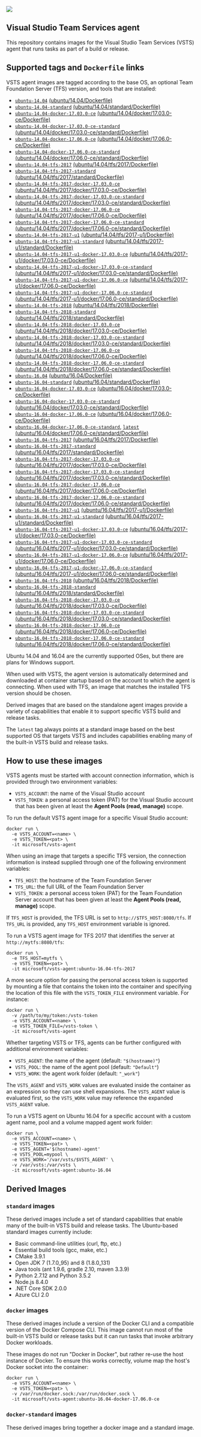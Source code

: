 ![](https://github.com/microsoft/vsts-agent-docker/raw/master/images/vsts.png)

## Visual Studio Team Services agent
This repository contains images for the Visual Studio Team Services (VSTS) agent that runs tasks as part of a build or release.

## Supported tags and `Dockerfile` links
VSTS agent images are tagged according to the base OS, an optional Team Foundation Server (TFS) version, and tools that are installed:

- [`ubuntu-14.04`](https://github.com/microsoft/vsts-agent-docker/blob/171ee0df9cf91cbee54f95f0a3fcbbd09553e535/ubuntu/14.04/Dockerfile) [(ubuntu/14.04/Dockerfile)](https://github.com/microsoft/vsts-agent-docker/blob/171ee0df9cf91cbee54f95f0a3fcbbd09553e535/ubuntu/14.04/Dockerfile)
- [`ubuntu-14.04-standard`](https://github.com/microsoft/vsts-agent-docker/blob/171ee0df9cf91cbee54f95f0a3fcbbd09553e535/ubuntu/14.04/standard/Dockerfile) [(ubuntu/14.04/standard/Dockerfile)](https://github.com/microsoft/vsts-agent-docker/blob/171ee0df9cf91cbee54f95f0a3fcbbd09553e535/ubuntu/14.04/standard/Dockerfile)
- [`ubuntu-14.04-docker-17.03.0-ce`](https://github.com/microsoft/vsts-agent-docker/blob/171ee0df9cf91cbee54f95f0a3fcbbd09553e535/ubuntu/14.04/docker/17.03.0-ce/Dockerfile) [(ubuntu/14.04/docker/17.03.0-ce/Dockerfile)](https://github.com/microsoft/vsts-agent-docker/blob/171ee0df9cf91cbee54f95f0a3fcbbd09553e535/ubuntu/14.04/docker/17.03.0-ce/Dockerfile)
- [`ubuntu-14.04-docker-17.03.0-ce-standard`](https://github.com/microsoft/vsts-agent-docker/blob/171ee0df9cf91cbee54f95f0a3fcbbd09553e535/ubuntu/14.04/docker/17.03.0-ce/standard/Dockerfile) [(ubuntu/14.04/docker/17.03.0-ce/standard/Dockerfile)](https://github.com/microsoft/vsts-agent-docker/blob/171ee0df9cf91cbee54f95f0a3fcbbd09553e535/ubuntu/14.04/docker/17.03.0-ce/standard/Dockerfile)
- [`ubuntu-14.04-docker-17.06.0-ce`](https://github.com/microsoft/vsts-agent-docker/blob/171ee0df9cf91cbee54f95f0a3fcbbd09553e535/ubuntu/14.04/docker/17.06.0-ce/Dockerfile) [(ubuntu/14.04/docker/17.06.0-ce/Dockerfile)](https://github.com/microsoft/vsts-agent-docker/blob/171ee0df9cf91cbee54f95f0a3fcbbd09553e535/ubuntu/14.04/docker/17.06.0-ce/Dockerfile)
- [`ubuntu-14.04-docker-17.06.0-ce-standard`](https://github.com/microsoft/vsts-agent-docker/blob/171ee0df9cf91cbee54f95f0a3fcbbd09553e535/ubuntu/14.04/docker/17.06.0-ce/standard/Dockerfile) [(ubuntu/14.04/docker/17.06.0-ce/standard/Dockerfile)](https://github.com/microsoft/vsts-agent-docker/blob/171ee0df9cf91cbee54f95f0a3fcbbd09553e535/ubuntu/14.04/docker/17.06.0-ce/standard/Dockerfile)
- [`ubuntu-14.04-tfs-2017`](https://github.com/microsoft/vsts-agent-docker/blob/171ee0df9cf91cbee54f95f0a3fcbbd09553e535/ubuntu/14.04/tfs/2017/Dockerfile) [(ubuntu/14.04/tfs/2017/Dockerfile)](https://github.com/microsoft/vsts-agent-docker/blob/171ee0df9cf91cbee54f95f0a3fcbbd09553e535/ubuntu/14.04/tfs/2017/Dockerfile)
- [`ubuntu-14.04-tfs-2017-standard`](https://github.com/microsoft/vsts-agent-docker/blob/171ee0df9cf91cbee54f95f0a3fcbbd09553e535/ubuntu/14.04/tfs/2017/standard/Dockerfile) [(ubuntu/14.04/tfs/2017/standard/Dockerfile)](https://github.com/microsoft/vsts-agent-docker/blob/171ee0df9cf91cbee54f95f0a3fcbbd09553e535/ubuntu/14.04/tfs/2017/standard/Dockerfile)
- [`ubuntu-14.04-tfs-2017-docker-17.03.0-ce`](https://github.com/microsoft/vsts-agent-docker/blob/171ee0df9cf91cbee54f95f0a3fcbbd09553e535/ubuntu/14.04/tfs/2017/docker/17.03.0-ce/Dockerfile) [(ubuntu/14.04/tfs/2017/docker/17.03.0-ce/Dockerfile)](https://github.com/microsoft/vsts-agent-docker/blob/171ee0df9cf91cbee54f95f0a3fcbbd09553e535/ubuntu/14.04/tfs/2017/docker/17.03.0-ce/Dockerfile)
- [`ubuntu-14.04-tfs-2017-docker-17.03.0-ce-standard`](https://github.com/microsoft/vsts-agent-docker/blob/171ee0df9cf91cbee54f95f0a3fcbbd09553e535/ubuntu/14.04/tfs/2017/docker/17.03.0-ce/standard/Dockerfile) [(ubuntu/14.04/tfs/2017/docker/17.03.0-ce/standard/Dockerfile)](https://github.com/microsoft/vsts-agent-docker/blob/171ee0df9cf91cbee54f95f0a3fcbbd09553e535/ubuntu/14.04/tfs/2017/docker/17.03.0-ce/standard/Dockerfile)
- [`ubuntu-14.04-tfs-2017-docker-17.06.0-ce`](https://github.com/microsoft/vsts-agent-docker/blob/171ee0df9cf91cbee54f95f0a3fcbbd09553e535/ubuntu/14.04/tfs/2017/docker/17.06.0-ce/Dockerfile) [(ubuntu/14.04/tfs/2017/docker/17.06.0-ce/Dockerfile)](https://github.com/microsoft/vsts-agent-docker/blob/171ee0df9cf91cbee54f95f0a3fcbbd09553e535/ubuntu/14.04/tfs/2017/docker/17.06.0-ce/Dockerfile)
- [`ubuntu-14.04-tfs-2017-docker-17.06.0-ce-standard`](https://github.com/microsoft/vsts-agent-docker/blob/171ee0df9cf91cbee54f95f0a3fcbbd09553e535/ubuntu/14.04/tfs/2017/docker/17.06.0-ce/standard/Dockerfile) [(ubuntu/14.04/tfs/2017/docker/17.06.0-ce/standard/Dockerfile)](https://github.com/microsoft/vsts-agent-docker/blob/171ee0df9cf91cbee54f95f0a3fcbbd09553e535/ubuntu/14.04/tfs/2017/docker/17.06.0-ce/standard/Dockerfile)
- [`ubuntu-14.04-tfs-2017-u1`](https://github.com/microsoft/vsts-agent-docker/blob/171ee0df9cf91cbee54f95f0a3fcbbd09553e535/ubuntu/14.04/tfs/2017-u1/Dockerfile) [(ubuntu/14.04/tfs/2017-u1/Dockerfile)](https://github.com/microsoft/vsts-agent-docker/blob/171ee0df9cf91cbee54f95f0a3fcbbd09553e535/ubuntu/14.04/tfs/2017-u1/Dockerfile)
- [`ubuntu-14.04-tfs-2017-u1-standard`](https://github.com/microsoft/vsts-agent-docker/blob/171ee0df9cf91cbee54f95f0a3fcbbd09553e535/ubuntu/14.04/tfs/2017-u1/standard/Dockerfile) [(ubuntu/14.04/tfs/2017-u1/standard/Dockerfile)](https://github.com/microsoft/vsts-agent-docker/blob/171ee0df9cf91cbee54f95f0a3fcbbd09553e535/ubuntu/14.04/tfs/2017-u1/standard/Dockerfile)
- [`ubuntu-14.04-tfs-2017-u1-docker-17.03.0-ce`](https://github.com/microsoft/vsts-agent-docker/blob/171ee0df9cf91cbee54f95f0a3fcbbd09553e535/ubuntu/14.04/tfs/2017-u1/docker/17.03.0-ce/Dockerfile) [(ubuntu/14.04/tfs/2017-u1/docker/17.03.0-ce/Dockerfile)](https://github.com/microsoft/vsts-agent-docker/blob/171ee0df9cf91cbee54f95f0a3fcbbd09553e535/ubuntu/14.04/tfs/2017-u1/docker/17.03.0-ce/Dockerfile)
- [`ubuntu-14.04-tfs-2017-u1-docker-17.03.0-ce-standard`](https://github.com/microsoft/vsts-agent-docker/blob/171ee0df9cf91cbee54f95f0a3fcbbd09553e535/ubuntu/14.04/tfs/2017-u1/docker/17.03.0-ce/standard/Dockerfile) [(ubuntu/14.04/tfs/2017-u1/docker/17.03.0-ce/standard/Dockerfile)](https://github.com/microsoft/vsts-agent-docker/blob/171ee0df9cf91cbee54f95f0a3fcbbd09553e535/ubuntu/14.04/tfs/2017-u1/docker/17.03.0-ce/standard/Dockerfile)
- [`ubuntu-14.04-tfs-2017-u1-docker-17.06.0-ce`](https://github.com/microsoft/vsts-agent-docker/blob/171ee0df9cf91cbee54f95f0a3fcbbd09553e535/ubuntu/14.04/tfs/2017-u1/docker/17.06.0-ce/Dockerfile) [(ubuntu/14.04/tfs/2017-u1/docker/17.06.0-ce/Dockerfile)](https://github.com/microsoft/vsts-agent-docker/blob/171ee0df9cf91cbee54f95f0a3fcbbd09553e535/ubuntu/14.04/tfs/2017-u1/docker/17.06.0-ce/Dockerfile)
- [`ubuntu-14.04-tfs-2017-u1-docker-17.06.0-ce-standard`](https://github.com/microsoft/vsts-agent-docker/blob/171ee0df9cf91cbee54f95f0a3fcbbd09553e535/ubuntu/14.04/tfs/2017-u1/docker/17.06.0-ce/standard/Dockerfile) [(ubuntu/14.04/tfs/2017-u1/docker/17.06.0-ce/standard/Dockerfile)](https://github.com/microsoft/vsts-agent-docker/blob/171ee0df9cf91cbee54f95f0a3fcbbd09553e535/ubuntu/14.04/tfs/2017-u1/docker/17.06.0-ce/standard/Dockerfile)
- [`ubuntu-14.04-tfs-2018`](https://github.com/microsoft/vsts-agent-docker/blob/171ee0df9cf91cbee54f95f0a3fcbbd09553e535/ubuntu/14.04/tfs/2018/Dockerfile) [(ubuntu/14.04/tfs/2018/Dockerfile)](https://github.com/microsoft/vsts-agent-docker/blob/171ee0df9cf91cbee54f95f0a3fcbbd09553e535/ubuntu/14.04/tfs/2018/Dockerfile)
- [`ubuntu-14.04-tfs-2018-standard`](https://github.com/microsoft/vsts-agent-docker/blob/171ee0df9cf91cbee54f95f0a3fcbbd09553e535/ubuntu/14.04/tfs/2018/standard/Dockerfile) [(ubuntu/14.04/tfs/2018/standard/Dockerfile)](https://github.com/microsoft/vsts-agent-docker/blob/171ee0df9cf91cbee54f95f0a3fcbbd09553e535/ubuntu/14.04/tfs/2018/standard/Dockerfile)
- [`ubuntu-14.04-tfs-2018-docker-17.03.0-ce`](https://github.com/microsoft/vsts-agent-docker/blob/171ee0df9cf91cbee54f95f0a3fcbbd09553e535/ubuntu/14.04/tfs/2018/docker/17.03.0-ce/Dockerfile) [(ubuntu/14.04/tfs/2018/docker/17.03.0-ce/Dockerfile)](https://github.com/microsoft/vsts-agent-docker/blob/171ee0df9cf91cbee54f95f0a3fcbbd09553e535/ubuntu/14.04/tfs/2018/docker/17.03.0-ce/Dockerfile)
- [`ubuntu-14.04-tfs-2018-docker-17.03.0-ce-standard`](https://github.com/microsoft/vsts-agent-docker/blob/171ee0df9cf91cbee54f95f0a3fcbbd09553e535/ubuntu/14.04/tfs/2018/docker/17.03.0-ce/standard/Dockerfile) [(ubuntu/14.04/tfs/2018/docker/17.03.0-ce/standard/Dockerfile)](https://github.com/microsoft/vsts-agent-docker/blob/171ee0df9cf91cbee54f95f0a3fcbbd09553e535/ubuntu/14.04/tfs/2018/docker/17.03.0-ce/standard/Dockerfile)
- [`ubuntu-14.04-tfs-2018-docker-17.06.0-ce`](https://github.com/microsoft/vsts-agent-docker/blob/171ee0df9cf91cbee54f95f0a3fcbbd09553e535/ubuntu/14.04/tfs/2018/docker/17.06.0-ce/Dockerfile) [(ubuntu/14.04/tfs/2018/docker/17.06.0-ce/Dockerfile)](https://github.com/microsoft/vsts-agent-docker/blob/171ee0df9cf91cbee54f95f0a3fcbbd09553e535/ubuntu/14.04/tfs/2018/docker/17.06.0-ce/Dockerfile)
- [`ubuntu-14.04-tfs-2018-docker-17.06.0-ce-standard`](https://github.com/microsoft/vsts-agent-docker/blob/171ee0df9cf91cbee54f95f0a3fcbbd09553e535/ubuntu/14.04/tfs/2018/docker/17.06.0-ce/standard/Dockerfile) [(ubuntu/14.04/tfs/2018/docker/17.06.0-ce/standard/Dockerfile)](https://github.com/microsoft/vsts-agent-docker/blob/171ee0df9cf91cbee54f95f0a3fcbbd09553e535/ubuntu/14.04/tfs/2018/docker/17.06.0-ce/standard/Dockerfile)
- [`ubuntu-16.04`](https://github.com/microsoft/vsts-agent-docker/blob/171ee0df9cf91cbee54f95f0a3fcbbd09553e535/ubuntu/16.04/Dockerfile) [(ubuntu/16.04/Dockerfile)](https://github.com/microsoft/vsts-agent-docker/blob/171ee0df9cf91cbee54f95f0a3fcbbd09553e535/ubuntu/16.04/Dockerfile)
- [`ubuntu-16.04-standard`](https://github.com/microsoft/vsts-agent-docker/blob/171ee0df9cf91cbee54f95f0a3fcbbd09553e535/ubuntu/16.04/standard/Dockerfile) [(ubuntu/16.04/standard/Dockerfile)](https://github.com/microsoft/vsts-agent-docker/blob/171ee0df9cf91cbee54f95f0a3fcbbd09553e535/ubuntu/16.04/standard/Dockerfile)
- [`ubuntu-16.04-docker-17.03.0-ce`](https://github.com/microsoft/vsts-agent-docker/blob/171ee0df9cf91cbee54f95f0a3fcbbd09553e535/ubuntu/16.04/docker/17.03.0-ce/Dockerfile) [(ubuntu/16.04/docker/17.03.0-ce/Dockerfile)](https://github.com/microsoft/vsts-agent-docker/blob/171ee0df9cf91cbee54f95f0a3fcbbd09553e535/ubuntu/16.04/docker/17.03.0-ce/Dockerfile)
- [`ubuntu-16.04-docker-17.03.0-ce-standard`](https://github.com/microsoft/vsts-agent-docker/blob/171ee0df9cf91cbee54f95f0a3fcbbd09553e535/ubuntu/16.04/docker/17.03.0-ce/standard/Dockerfile) [(ubuntu/16.04/docker/17.03.0-ce/standard/Dockerfile)](https://github.com/microsoft/vsts-agent-docker/blob/171ee0df9cf91cbee54f95f0a3fcbbd09553e535/ubuntu/16.04/docker/17.03.0-ce/standard/Dockerfile)
- [`ubuntu-16.04-docker-17.06.0-ce`](https://github.com/microsoft/vsts-agent-docker/blob/171ee0df9cf91cbee54f95f0a3fcbbd09553e535/ubuntu/16.04/docker/17.06.0-ce/Dockerfile) [(ubuntu/16.04/docker/17.06.0-ce/Dockerfile)](https://github.com/microsoft/vsts-agent-docker/blob/171ee0df9cf91cbee54f95f0a3fcbbd09553e535/ubuntu/16.04/docker/17.06.0-ce/Dockerfile)
- [`ubuntu-16.04-docker-17.06.0-ce-standard`](https://github.com/microsoft/vsts-agent-docker/blob/171ee0df9cf91cbee54f95f0a3fcbbd09553e535/ubuntu/16.04/docker/17.06.0-ce/standard/Dockerfile), [`latest`](https://github.com/microsoft/vsts-agent-docker/blob/171ee0df9cf91cbee54f95f0a3fcbbd09553e535/ubuntu/16.04/docker/17.06.0-ce/standard/Dockerfile) [(ubuntu/16.04/docker/17.06.0-ce/standard/Dockerfile)](https://github.com/microsoft/vsts-agent-docker/blob/171ee0df9cf91cbee54f95f0a3fcbbd09553e535/ubuntu/16.04/docker/17.06.0-ce/standard/Dockerfile)
- [`ubuntu-16.04-tfs-2017`](https://github.com/microsoft/vsts-agent-docker/blob/171ee0df9cf91cbee54f95f0a3fcbbd09553e535/ubuntu/16.04/tfs/2017/Dockerfile) [(ubuntu/16.04/tfs/2017/Dockerfile)](https://github.com/microsoft/vsts-agent-docker/blob/171ee0df9cf91cbee54f95f0a3fcbbd09553e535/ubuntu/16.04/tfs/2017/Dockerfile)
- [`ubuntu-16.04-tfs-2017-standard`](https://github.com/microsoft/vsts-agent-docker/blob/171ee0df9cf91cbee54f95f0a3fcbbd09553e535/ubuntu/16.04/tfs/2017/standard/Dockerfile) [(ubuntu/16.04/tfs/2017/standard/Dockerfile)](https://github.com/microsoft/vsts-agent-docker/blob/171ee0df9cf91cbee54f95f0a3fcbbd09553e535/ubuntu/16.04/tfs/2017/standard/Dockerfile)
- [`ubuntu-16.04-tfs-2017-docker-17.03.0-ce`](https://github.com/microsoft/vsts-agent-docker/blob/171ee0df9cf91cbee54f95f0a3fcbbd09553e535/ubuntu/16.04/tfs/2017/docker/17.03.0-ce/Dockerfile) [(ubuntu/16.04/tfs/2017/docker/17.03.0-ce/Dockerfile)](https://github.com/microsoft/vsts-agent-docker/blob/171ee0df9cf91cbee54f95f0a3fcbbd09553e535/ubuntu/16.04/tfs/2017/docker/17.03.0-ce/Dockerfile)
- [`ubuntu-16.04-tfs-2017-docker-17.03.0-ce-standard`](https://github.com/microsoft/vsts-agent-docker/blob/171ee0df9cf91cbee54f95f0a3fcbbd09553e535/ubuntu/16.04/tfs/2017/docker/17.03.0-ce/standard/Dockerfile) [(ubuntu/16.04/tfs/2017/docker/17.03.0-ce/standard/Dockerfile)](https://github.com/microsoft/vsts-agent-docker/blob/171ee0df9cf91cbee54f95f0a3fcbbd09553e535/ubuntu/16.04/tfs/2017/docker/17.03.0-ce/standard/Dockerfile)
- [`ubuntu-16.04-tfs-2017-docker-17.06.0-ce`](https://github.com/microsoft/vsts-agent-docker/blob/171ee0df9cf91cbee54f95f0a3fcbbd09553e535/ubuntu/16.04/tfs/2017/docker/17.06.0-ce/Dockerfile) [(ubuntu/16.04/tfs/2017/docker/17.06.0-ce/Dockerfile)](https://github.com/microsoft/vsts-agent-docker/blob/171ee0df9cf91cbee54f95f0a3fcbbd09553e535/ubuntu/16.04/tfs/2017/docker/17.06.0-ce/Dockerfile)
- [`ubuntu-16.04-tfs-2017-docker-17.06.0-ce-standard`](https://github.com/microsoft/vsts-agent-docker/blob/171ee0df9cf91cbee54f95f0a3fcbbd09553e535/ubuntu/16.04/tfs/2017/docker/17.06.0-ce/standard/Dockerfile) [(ubuntu/16.04/tfs/2017/docker/17.06.0-ce/standard/Dockerfile)](https://github.com/microsoft/vsts-agent-docker/blob/171ee0df9cf91cbee54f95f0a3fcbbd09553e535/ubuntu/16.04/tfs/2017/docker/17.06.0-ce/standard/Dockerfile)
- [`ubuntu-16.04-tfs-2017-u1`](https://github.com/microsoft/vsts-agent-docker/blob/171ee0df9cf91cbee54f95f0a3fcbbd09553e535/ubuntu/16.04/tfs/2017-u1/Dockerfile) [(ubuntu/16.04/tfs/2017-u1/Dockerfile)](https://github.com/microsoft/vsts-agent-docker/blob/171ee0df9cf91cbee54f95f0a3fcbbd09553e535/ubuntu/16.04/tfs/2017-u1/Dockerfile)
- [`ubuntu-16.04-tfs-2017-u1-standard`](https://github.com/microsoft/vsts-agent-docker/blob/171ee0df9cf91cbee54f95f0a3fcbbd09553e535/ubuntu/16.04/tfs/2017-u1/standard/Dockerfile) [(ubuntu/16.04/tfs/2017-u1/standard/Dockerfile)](https://github.com/microsoft/vsts-agent-docker/blob/171ee0df9cf91cbee54f95f0a3fcbbd09553e535/ubuntu/16.04/tfs/2017-u1/standard/Dockerfile)
- [`ubuntu-16.04-tfs-2017-u1-docker-17.03.0-ce`](https://github.com/microsoft/vsts-agent-docker/blob/171ee0df9cf91cbee54f95f0a3fcbbd09553e535/ubuntu/16.04/tfs/2017-u1/docker/17.03.0-ce/Dockerfile) [(ubuntu/16.04/tfs/2017-u1/docker/17.03.0-ce/Dockerfile)](https://github.com/microsoft/vsts-agent-docker/blob/171ee0df9cf91cbee54f95f0a3fcbbd09553e535/ubuntu/16.04/tfs/2017-u1/docker/17.03.0-ce/Dockerfile)
- [`ubuntu-16.04-tfs-2017-u1-docker-17.03.0-ce-standard`](https://github.com/microsoft/vsts-agent-docker/blob/171ee0df9cf91cbee54f95f0a3fcbbd09553e535/ubuntu/16.04/tfs/2017-u1/docker/17.03.0-ce/standard/Dockerfile) [(ubuntu/16.04/tfs/2017-u1/docker/17.03.0-ce/standard/Dockerfile)](https://github.com/microsoft/vsts-agent-docker/blob/171ee0df9cf91cbee54f95f0a3fcbbd09553e535/ubuntu/16.04/tfs/2017-u1/docker/17.03.0-ce/standard/Dockerfile)
- [`ubuntu-16.04-tfs-2017-u1-docker-17.06.0-ce`](https://github.com/microsoft/vsts-agent-docker/blob/171ee0df9cf91cbee54f95f0a3fcbbd09553e535/ubuntu/16.04/tfs/2017-u1/docker/17.06.0-ce/Dockerfile) [(ubuntu/16.04/tfs/2017-u1/docker/17.06.0-ce/Dockerfile)](https://github.com/microsoft/vsts-agent-docker/blob/171ee0df9cf91cbee54f95f0a3fcbbd09553e535/ubuntu/16.04/tfs/2017-u1/docker/17.06.0-ce/Dockerfile)
- [`ubuntu-16.04-tfs-2017-u1-docker-17.06.0-ce-standard`](https://github.com/microsoft/vsts-agent-docker/blob/171ee0df9cf91cbee54f95f0a3fcbbd09553e535/ubuntu/16.04/tfs/2017-u1/docker/17.06.0-ce/standard/Dockerfile) [(ubuntu/16.04/tfs/2017-u1/docker/17.06.0-ce/standard/Dockerfile)](https://github.com/microsoft/vsts-agent-docker/blob/171ee0df9cf91cbee54f95f0a3fcbbd09553e535/ubuntu/16.04/tfs/2017-u1/docker/17.06.0-ce/standard/Dockerfile)
- [`ubuntu-16.04-tfs-2018`](https://github.com/microsoft/vsts-agent-docker/blob/171ee0df9cf91cbee54f95f0a3fcbbd09553e535/ubuntu/16.04/tfs/2018/Dockerfile) [(ubuntu/16.04/tfs/2018/Dockerfile)](https://github.com/microsoft/vsts-agent-docker/blob/171ee0df9cf91cbee54f95f0a3fcbbd09553e535/ubuntu/16.04/tfs/2018/Dockerfile)
- [`ubuntu-16.04-tfs-2018-standard`](https://github.com/microsoft/vsts-agent-docker/blob/171ee0df9cf91cbee54f95f0a3fcbbd09553e535/ubuntu/16.04/tfs/2018/standard/Dockerfile) [(ubuntu/16.04/tfs/2018/standard/Dockerfile)](https://github.com/microsoft/vsts-agent-docker/blob/171ee0df9cf91cbee54f95f0a3fcbbd09553e535/ubuntu/16.04/tfs/2018/standard/Dockerfile)
- [`ubuntu-16.04-tfs-2018-docker-17.03.0-ce`](https://github.com/microsoft/vsts-agent-docker/blob/171ee0df9cf91cbee54f95f0a3fcbbd09553e535/ubuntu/16.04/tfs/2018/docker/17.03.0-ce/Dockerfile) [(ubuntu/16.04/tfs/2018/docker/17.03.0-ce/Dockerfile)](https://github.com/microsoft/vsts-agent-docker/blob/171ee0df9cf91cbee54f95f0a3fcbbd09553e535/ubuntu/16.04/tfs/2018/docker/17.03.0-ce/Dockerfile)
- [`ubuntu-16.04-tfs-2018-docker-17.03.0-ce-standard`](https://github.com/microsoft/vsts-agent-docker/blob/171ee0df9cf91cbee54f95f0a3fcbbd09553e535/ubuntu/16.04/tfs/2018/docker/17.03.0-ce/standard/Dockerfile) [(ubuntu/16.04/tfs/2018/docker/17.03.0-ce/standard/Dockerfile)](https://github.com/microsoft/vsts-agent-docker/blob/171ee0df9cf91cbee54f95f0a3fcbbd09553e535/ubuntu/16.04/tfs/2018/docker/17.03.0-ce/standard/Dockerfile)
- [`ubuntu-16.04-tfs-2018-docker-17.06.0-ce`](https://github.com/microsoft/vsts-agent-docker/blob/171ee0df9cf91cbee54f95f0a3fcbbd09553e535/ubuntu/16.04/tfs/2018/docker/17.06.0-ce/Dockerfile) [(ubuntu/16.04/tfs/2018/docker/17.06.0-ce/Dockerfile)](https://github.com/microsoft/vsts-agent-docker/blob/171ee0df9cf91cbee54f95f0a3fcbbd09553e535/ubuntu/16.04/tfs/2018/docker/17.06.0-ce/Dockerfile)
- [`ubuntu-16.04-tfs-2018-docker-17.06.0-ce-standard`](https://github.com/microsoft/vsts-agent-docker/blob/171ee0df9cf91cbee54f95f0a3fcbbd09553e535/ubuntu/16.04/tfs/2018/docker/17.06.0-ce/standard/Dockerfile) [(ubuntu/16.04/tfs/2018/docker/17.06.0-ce/standard/Dockerfile)](https://github.com/microsoft/vsts-agent-docker/blob/171ee0df9cf91cbee54f95f0a3fcbbd09553e535/ubuntu/16.04/tfs/2018/docker/17.06.0-ce/standard/Dockerfile)

Ubuntu 14.04 and 16.04 are the currently supported OSes, but there are plans for Windows support.

When used with VSTS, the agent version is automatically determined and downloaded at container startup based on the account to which the agent is connecting. When used with TFS, an image that matches the installed TFS version should be chosen.

Derived images that are based on the standalone agent images provide a variety of capabilities that enable it to support specific VSTS build and release tasks.

The `latest` tag always points at a standard image based on the best supported OS that targets VSTS and includes capabilities enabling many of the built-in VSTS build and release tasks.

## How to use these images
VSTS agents must be started with account connection information, which is provided through two environment variables:

- `VSTS_ACCOUNT`: the name of the Visual Studio account
- `VSTS_TOKEN`: a personal access token (PAT) for the Visual Studio account that has been given at least the **Agent Pools (read, manage)** scope.

To run the default VSTS agent image for a specific Visual Studio account:

```
docker run \
  -e VSTS_ACCOUNT=<name> \
  -e VSTS_TOKEN=<pat> \
  -it microsoft/vsts-agent
```

When using an image that targets a specific TFS version, the connection information is instead supplied through one of the following environment variables:

- `TFS_HOST`: the hostname of the Team Foundation Server
- `TFS_URL`: the full URL of the Team Foundation Server
- `VSTS_TOKEN`: a personal access token (PAT) for the Team Foundation Server account that has been given at least the **Agent Pools (read, manage)** scope.

If `TFS_HOST` is provided, the TFS URL is set to `http://$TFS_HOST:8080/tfs`. If `TFS_URL` is provided, any `TFS_HOST` environment variable is ignored.

To run a VSTS agent image for TFS 2017 that identifies the server at `http://mytfs:8080/tfs`:

```
docker run \
  -e TFS_HOST=mytfs \
  -e VSTS_TOKEN=<pat> \
  -it microsoft/vsts-agent:ubuntu-16.04-tfs-2017
```

A more secure option for passing the personal access token is supported by mounting a file that contains the token into the container and specifying the location of this file with the `VSTS_TOKEN_FILE` environment variable. For instance:

```
docker run \
  -v /path/to/my/token:/vsts-token
  -e VSTS_ACCOUNT=<name> \
  -e VSTS_TOKEN_FILE=/vsts-token \
  -it microsoft/vsts-agent
```

Whether targeting VSTS or TFS, agents can be further configured with additional environment variables:

- `VSTS_AGENT`: the name of the agent (default: `"$(hostname)"`)
- `VSTS_POOL`: the name of the agent pool (default: `"Default"`)
- `VSTS_WORK`: the agent work folder (default: `"_work"`)

The `VSTS_AGENT` and `VSTS_WORK` values are evaluated inside the container as an expression so they can use shell expansions. The `VSTS_AGENT` value is evaluated first, so the `VSTS_WORK` value may reference the expanded `VSTS_AGENT` value.

To run a VSTS agent on Ubuntu 16.04 for a specific account with a custom agent name, pool and a volume mapped agent work folder:

```
docker run \
  -e VSTS_ACCOUNT=<name> \
  -e VSTS_TOKEN=<pat> \
  -e VSTS_AGENT='$(hostname)-agent'
  -e VSTS_POOL=mypool \
  -e VSTS_WORK='/var/vsts/$VSTS_AGENT' \
  -v /var/vsts:/var/vsts \
  -it microsoft/vsts-agent:ubuntu-16.04
```

## Derived Images

### `standard` images
These derived images include a set of standard capabilities that enable many of the built-in VSTS build and release tasks. The Ubuntu-based standard images currently include:

- Basic command-line utilities (curl, ftp, etc.)
- Essential build tools (gcc, make, etc.)
- CMake 3.9.1
- Open JDK 7 (1.7.0_95) and 8 (1.8.0_131)
- Java tools (ant 1.9.6, gradle 2.10, maven 3.3.9)
- Python 2.7.12 and Python 3.5.2
- Node.js 8.4.0
- .NET Core SDK 2.0.0
- Azure CLI 2.0

### `docker` images
These derived images include a version of the Docker CLI and a compatible version of the Docker Compose CLI. This image cannot run most of the built-in VSTS build or release tasks but it can run tasks that invoke arbitrary Docker workloads.

These images do not run "Docker in Docker", but rather re-use the host instance of Docker. To ensure this works correctly, volume map the host's Docker socket into the container:

```
docker run \
  -e VSTS_ACCOUNT=<name> \
  -e VSTS_TOKEN=<pat> \
  -v /var/run/docker.sock:/var/run/docker.sock \
  -it microsoft/vsts-agent:ubuntu-16.04-docker-17.06.0-ce
```

### `docker-standard` images
These derived images bring together a docker image and a standard image.
